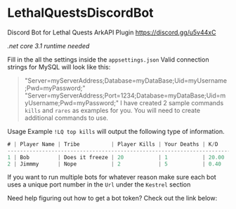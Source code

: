 # LethalQuestsDiscordBot
Discord Bot for Lethal Quests ArkAPI Plugin https://discord.gg/u5v44xC

_.net core 3.1 runtime needed_

Fill in the all the settings inside the `appsettings.json`
Valid connection strings for MySQL will look like this:
> "Server=myServerAddress;Database=myDataBase;Uid=myUsername;Pwd=myPassword;"
> "Server=myServerAddress;Port=1234;Database=myDataBase;Uid=myUsername;Pwd=myPassword;"
I have created 2 sample commands `kills` and `rares` as examples for you.
You will need to create additional commands to use.

Usage Example `!LQ top kills` will output the following type of information.
```d
# | Player Name | Tribe          | Player Kills | Your Deaths | K/D   | 
-----------------------------------------------------------------------
1 | Bob         | Does it freeze | 20           | 1           | 20.00 | 
2 | Jimmmy      | Nope           | 2            | 5           | 0.40  |
```
If you want to run multiple bots for whatever reason make sure each bot uses a unique port number in the `Url` under the `Kestrel` section

Need help figuring out how to get a bot token? Check out the link below:
